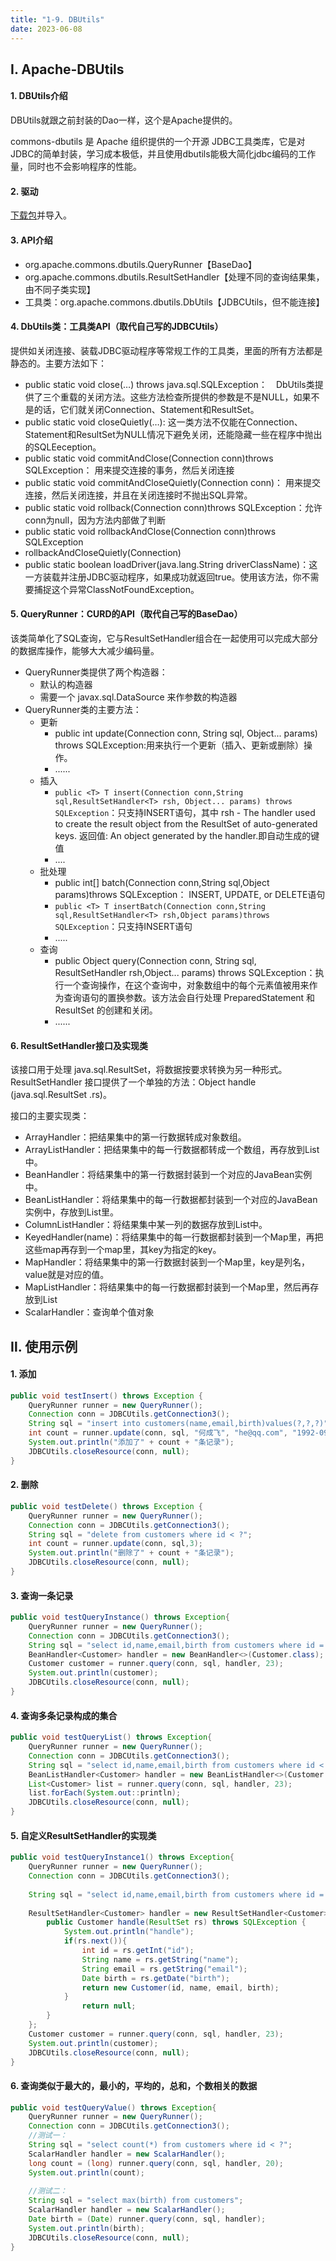 ```yaml
---
title: "1-9. DBUtils"
date: 2023-06-08
---
```

## Ⅰ. Apache-DBUtils

#### 1. DBUtils介绍
DBUtils就跟之前封装的Dao一样，这个是Apache提供的。

commons-dbutils 是 Apache 组织提供的一个开源 JDBC工具类库，它是对JDBC的简单封装，学习成本极低，并且使用dbutils能极大简化jdbc编码的工作量，同时也不会影响程序的性能。


#### 2. 驱动
[下载包](https://commons.apache.org/proper/commons-dbutils/download_dbutils.cgi)并导入。

#### 3. API介绍
- org.apache.commons.dbutils.QueryRunner【BaseDao】
- org.apache.commons.dbutils.ResultSetHandler【处理不同的查询结果集，由不同子类实现】
- 工具类：org.apache.commons.dbutils.DbUtils【JDBCUtils，但不能连接】   
#### 4. DbUtils类：工具类API（取代自己写的JDBCUtils）
提供如关闭连接、装载JDBC驱动程序等常规工作的工具类，里面的所有方法都是静态的。主要方法如下：
- public static void close(…) throws java.sql.SQLException：　DbUtils类提供了三个重载的关闭方法。这些方法检查所提供的参数是不是NULL，如果不是的话，它们就关闭Connection、Statement和ResultSet。
- public static void closeQuietly(…): 这一类方法不仅能在Connection、Statement和ResultSet为NULL情况下避免关闭，还能隐藏一些在程序中抛出的SQLEeception。
- public static void commitAndClose(Connection conn)throws SQLException： 用来提交连接的事务，然后关闭连接
- public static void commitAndCloseQuietly(Connection conn)： 用来提交连接，然后关闭连接，并且在关闭连接时不抛出SQL异常。 
- public static void rollback(Connection conn)throws SQLException：允许conn为null，因为方法内部做了判断
- public static void rollbackAndClose(Connection conn)throws SQLException
- rollbackAndCloseQuietly(Connection)
- public static boolean loadDriver(java.lang.String driverClassName)：这一方装载并注册JDBC驱动程序，如果成功就返回true。使用该方法，你不需要捕捉这个异常ClassNotFoundException。

#### 5. QueryRunner：CURD的API（取代自己写的BaseDao）
该类简单化了SQL查询，它与ResultSetHandler组合在一起使用可以完成大部分的数据库操作，能够大大减少编码量。

- QueryRunner类提供了两个构造器：
    - 默认的构造器
    - 需要一个 javax.sql.DataSource 来作参数的构造器
- QueryRunner类的主要方法：
    - 更新
        - public int update(Connection conn, String sql, Object... params) throws SQLException:用来执行一个更新（插入、更新或删除）操作。
        - ......
    - 插入
        - `public <T> T insert(Connection conn,String sql,ResultSetHandler<T> rsh, Object... params) throws SQLException`：只支持INSERT语句，其中 rsh - The handler used to create the result object from the ResultSet of auto-generated keys.  返回值: An object generated by the handler.即自动生成的键值
        - ....
    - 批处理
        - public int[] batch(Connection conn,String sql,Object params)throws SQLException： INSERT, UPDATE, or DELETE语句
        - `public <T> T insertBatch(Connection conn,String sql,ResultSetHandler<T> rsh,Object params)throws SQLException`：只支持INSERT语句
        - .....
    - 查询
        - public Object query(Connection conn, String sql, ResultSetHandler rsh,Object... params) throws SQLException：执行一个查询操作，在这个查询中，对象数组中的每个元素值被用来作为查询语句的置换参数。该方法会自行处理 PreparedStatement 和 ResultSet 的创建和关闭。
        - ...... 

#### 6. ResultSetHandler接口及实现类
该接口用于处理 java.sql.ResultSet，将数据按要求转换为另一种形式。ResultSetHandler 接口提供了一个单独的方法：Object handle (java.sql.ResultSet .rs)。

接口的主要实现类：
- ArrayHandler：把结果集中的第一行数据转成对象数组。
- ArrayListHandler：把结果集中的每一行数据都转成一个数组，再存放到List中。
- BeanHandler：将结果集中的第一行数据封装到一个对应的JavaBean实例中。
- BeanListHandler：将结果集中的每一行数据都封装到一个对应的JavaBean实例中，存放到List里。
- ColumnListHandler：将结果集中某一列的数据存放到List中。
- KeyedHandler(name)：将结果集中的每一行数据都封装到一个Map里，再把这些map再存到一个map里，其key为指定的key。
- MapHandler：将结果集中的第一行数据封装到一个Map里，key是列名，value就是对应的值。
- MapListHandler：将结果集中的每一行数据都封装到一个Map里，然后再存放到List
- ScalarHandler：查询单个值对象


## Ⅱ. 使用示例
#### 1. 添加
```java
public void testInsert() throws Exception {
    QueryRunner runner = new QueryRunner();
    Connection conn = JDBCUtils.getConnection3();
    String sql = "insert into customers(name,email,birth)values(?,?,?)";
    int count = runner.update(conn, sql, "何成飞", "he@qq.com", "1992-09-08");
    System.out.println("添加了" + count + "条记录");    
    JDBCUtils.closeResource(conn, null);
}
```

#### 2. 删除
```java
public void testDelete() throws Exception {
    QueryRunner runner = new QueryRunner();
    Connection conn = JDBCUtils.getConnection3();
    String sql = "delete from customers where id < ?";
    int count = runner.update(conn, sql,3);
    System.out.println("删除了" + count + "条记录");
    JDBCUtils.closeResource(conn, null);
}
```

#### 3. 查询一条记录
```java
public void testQueryInstance() throws Exception{
    QueryRunner runner = new QueryRunner();
    Connection conn = JDBCUtils.getConnection3();
    String sql = "select id,name,email,birth from customers where id = ?";
    BeanHandler<Customer> handler = new BeanHandler<>(Customer.class);
    Customer customer = runner.query(conn, sql, handler, 23);
    System.out.println(customer);    
    JDBCUtils.closeResource(conn, null);
}
```

#### 4. 查询多条记录构成的集合
```java
public void testQueryList() throws Exception{
    QueryRunner runner = new QueryRunner();
    Connection conn = JDBCUtils.getConnection3();
    String sql = "select id,name,email,birth from customers where id < ?";
    BeanListHandler<Customer> handler = new BeanListHandler<>(Customer.class);
    List<Customer> list = runner.query(conn, sql, handler, 23);
    list.forEach(System.out::println);    
    JDBCUtils.closeResource(conn, null);
}
```

#### 5. 自定义ResultSetHandler的实现类
```java
public void testQueryInstance1() throws Exception{
    QueryRunner runner = new QueryRunner();
    Connection conn = JDBCUtils.getConnection3();
    
    String sql = "select id,name,email,birth from customers where id = ?";
    
    ResultSetHandler<Customer> handler = new ResultSetHandler<Customer>() {
        public Customer handle(ResultSet rs) throws SQLException {
            System.out.println("handle");    
            if(rs.next()){
                int id = rs.getInt("id");
                String name = rs.getString("name");
                String email = rs.getString("email");
                Date birth = rs.getDate("birth");
                return new Customer(id, name, email, birth);
            }
                return null;        
        }
    };
    Customer customer = runner.query(conn, sql, handler, 23);
    System.out.println(customer);    
    JDBCUtils.closeResource(conn, null);
}
```

#### 6. 查询类似于最大的，最小的，平均的，总和，个数相关的数据
```java
public void testQueryValue() throws Exception{
    QueryRunner runner = new QueryRunner();
    Connection conn = JDBCUtils.getConnection3();    
    //测试一：
    String sql = "select count(*) from customers where id < ?";
    ScalarHandler handler = new ScalarHandler();
    long count = (long) runner.query(conn, sql, handler, 20);
    System.out.println(count);
        
    //测试二：
    String sql = "select max(birth) from customers";
    ScalarHandler handler = new ScalarHandler();
    Date birth = (Date) runner.query(conn, sql, handler);
    System.out.println(birth);    
    JDBCUtils.closeResource(conn, null);
}
```
